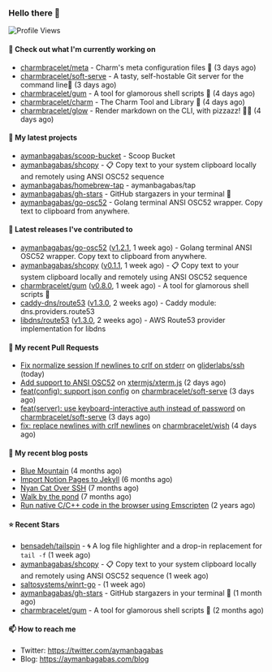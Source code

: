 ### Hello there 👋

![Profile Views](https://komarev.com/ghpvc/?username=aymanbagabas&label=PROFILE+VIEWS)

#### 👷 Check out what I'm currently working on

- [charmbracelet/meta](https://github.com/charmbracelet/meta) - Charm&#39;s meta configuration files 🫥 (3 days ago)
- [charmbracelet/soft-serve](https://github.com/charmbracelet/soft-serve) - A tasty, self-hostable Git server for the command line🍦 (3 days ago)
- [charmbracelet/gum](https://github.com/charmbracelet/gum) - A tool for glamorous shell scripts 🎀 (4 days ago)
- [charmbracelet/charm](https://github.com/charmbracelet/charm) - The Charm Tool and Library 🌟 (4 days ago)
- [charmbracelet/glow](https://github.com/charmbracelet/glow) - Render markdown on the CLI, with pizzazz! 💅🏻 (4 days ago)

#### 🌱 My latest projects

- [aymanbagabas/scoop-bucket](https://github.com/aymanbagabas/scoop-bucket) - Scoop Bucket
- [aymanbagabas/shcopy](https://github.com/aymanbagabas/shcopy) - 📋 Copy text to your system clipboard locally and remotely using ANSI OSC52 sequence
- [aymanbagabas/homebrew-tap](https://github.com/aymanbagabas/homebrew-tap) - aymanbagabas/tap
- [aymanbagabas/gh-stars](https://github.com/aymanbagabas/gh-stars) - GitHub stargazers in your terminal 🌟
- [aymanbagabas/go-osc52](https://github.com/aymanbagabas/go-osc52) - Golang terminal ANSI OSC52 wrapper. Copy text to clipboard from anywhere.

#### 🔭 Latest releases I've contributed to

- [aymanbagabas/go-osc52](https://github.com/aymanbagabas/go-osc52) ([v1.2.1](https://github.com/aymanbagabas/go-osc52/releases/tag/v1.2.1), 1 week ago) - Golang terminal ANSI OSC52 wrapper. Copy text to clipboard from anywhere.
- [aymanbagabas/shcopy](https://github.com/aymanbagabas/shcopy) ([v0.1.1](https://github.com/aymanbagabas/shcopy/releases/tag/v0.1.1), 1 week ago) - 📋 Copy text to your system clipboard locally and remotely using ANSI OSC52 sequence
- [charmbracelet/gum](https://github.com/charmbracelet/gum) ([v0.8.0](https://github.com/charmbracelet/gum/releases/tag/v0.8.0), 1 week ago) - A tool for glamorous shell scripts 🎀
- [caddy-dns/route53](https://github.com/caddy-dns/route53) ([v1.3.0](https://github.com/caddy-dns/route53/releases/tag/v1.3.0), 2 weeks ago) - Caddy module: dns.providers.route53
- [libdns/route53](https://github.com/libdns/route53) ([v1.3.0](https://github.com/libdns/route53/releases/tag/v1.3.0), 2 weeks ago) - AWS Route53 provider implementation for libdns

#### 🔨 My recent Pull Requests

- [Fix normalize session lf newlines to crlf on stderr](https://github.com/gliderlabs/ssh/pull/186) on [gliderlabs/ssh](https://github.com/gliderlabs/ssh) (today)
- [Add support to ANSI OSC52](https://github.com/xtermjs/xterm.js/pull/4220) on [xtermjs/xterm.js](https://github.com/xtermjs/xterm.js) (2 days ago)
- [feat(config): support json config](https://github.com/charmbracelet/soft-serve/pull/171) on [charmbracelet/soft-serve](https://github.com/charmbracelet/soft-serve) (3 days ago)
- [feat(server): use keyboard-interactive auth instead of password](https://github.com/charmbracelet/soft-serve/pull/170) on [charmbracelet/soft-serve](https://github.com/charmbracelet/soft-serve) (3 days ago)
- [fix: replace newlines with crlf newlines](https://github.com/charmbracelet/wish/pull/75) on [charmbracelet/wish](https://github.com/charmbracelet/wish) (4 days ago)

#### 📜 My recent blog posts

- [Blue Mountain](https://aymanbagabas.com/blog/2022/06/02/blue-mountain.html) (4 months ago)
- [Import Notion Pages to Jekyll](https://aymanbagabas.com/blog/2022/03/29/import-notion-pages-to-jekyll.html) (6 months ago)
- [Nyan Cat Over SSH](https://aymanbagabas.com/blog/2022/03/25/nyan-cat-over-ssh.html) (7 months ago)
- [Walk by the pond](https://aymanbagabas.com/blog/2022/03/10/walk-by-the-pond.html) (7 months ago)
- [Run native C/C&#43;&#43; code in the browser using Emscripten](https://aymanbagabas.com/blog/2020/11/18/run-native-c-c&#43;&#43;-code-in-the-browser-using-emscripten.html) (2 years ago)

#### ⭐ Recent Stars

- [bensadeh/tailspin](https://github.com/bensadeh/tailspin) - 🌀 A log file highlighter and a drop-in replacement for `tail -f` (1 week ago)
- [aymanbagabas/shcopy](https://github.com/aymanbagabas/shcopy) - 📋 Copy text to your system clipboard locally and remotely using ANSI OSC52 sequence (1 week ago)
- [saltosystems/winrt-go](https://github.com/saltosystems/winrt-go) -  (1 week ago)
- [aymanbagabas/gh-stars](https://github.com/aymanbagabas/gh-stars) - GitHub stargazers in your terminal 🌟 (1 month ago)
- [charmbracelet/gum](https://github.com/charmbracelet/gum) - A tool for glamorous shell scripts 🎀 (2 months ago)

#### 📫 How to reach me

- Twitter: https://twitter.com/aymanbagabas
- Blog: https://aymanbagabas.com/blog
